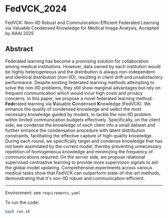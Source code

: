 # FedVCK_2024
FedVCK: Non-IID Robust and Communication-Efficient Federated Learning via Valuable Condensed Knowledge for Medical Image Analysis, Accepted by AAAI 2025



## Abstract

Federated learning has become a promising solution for collaboration among medical institutions. However, data owned by each institution would be highly heterogeneous and the distribution is always non-independent and identical distribution (non-IID), resulting in client drift and unsatisfactory performance. Despite existing federated learning methods attempting to solve the non-IID problems, they still show marginal advantages but rely on frequent communication which would incur high costs and privacy concerns. In this paper, we propose a novel federated learning method: **Fed**erated learning via **V**aluable **C**ondensed **K**nowledge (FedVCK). We enhance the quality of condensed knowledge and select the most necessary knowledge guided by models, to tackle the non-IID problem within limited communication budgets effectively. Specifically, on the client side, we condense the knowledge of each client into a small dataset and further enhance the condensation procedure with latent distribution constraints, facilitating the effective capture of high-quality knowledge. During each round, we specifically target and condense knowledge that has not been assimilated by the current model, thereby preventing unnecessary repetition of homogeneous knowledge and minimizing the frequency of communications required. On the server side, we propose relational supervised contrastive learning to provide more supervision signals to aid the global model updating. Comprehensive experiments across various medical tasks show that FedVCK can outperform state-of-the-art methods, demonstrating that it's non-IID robust and communication-efficient. 



-----



Environment: see `requirements.yaml`

To run the code:

```bash
bash run.sh
```

